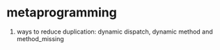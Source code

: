metaprogramming
===============
1. ways to reduce duplication: dynamic dispatch, dynamic method and method_missing

